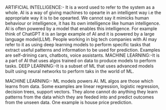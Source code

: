 ARTIFICIAL INTELLIGENCE:-
It is a word used to refer to the system as a whole. AI is a way of giving machines to opearte in an intelligent way i.e the appropriate way it is to be opearted. We cannot say it mimicks human behaviour or intelligence, it has its own intelligence like human intelligence. AI is often powered by a model that enables this intelligence. For example think of ChatGPT it is an large example of AI and it is powered by a large language model(LLM). People working in big tech companies with AI may refer to it as using deep learning models to perform specific tasks that extract useful patterns and information to be used for prediction. Examples are self-drining cars, chatbots, voice assistants.
MACHINE LEARNING:-It is a part of AI that uses algos trained on data to produce models to perform tasks.
DEEP LEARNING:-It is a subset of ML that uses advanced models built using neural networks to perform taks in the world of ML.

MACHINE LEARNING:-
ML models powers AI. ML algos are those which learns from data. Some examples are linear regression, logistic regression, decision trees, support vectors. They alone cannot do anything they learn patterns from the data which they are feeded into and predict outcomes from the unseen data. One example is house price prediction.
